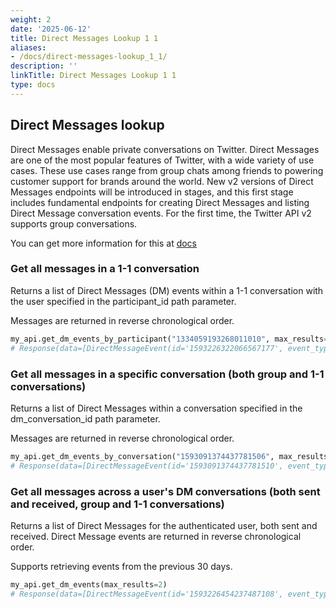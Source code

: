 ```yaml
---
weight: 2
date: '2025-06-12'
title: Direct Messages Lookup 1 1
aliases:
- /docs/direct-messages-lookup_1_1/
description: ''
linkTitle: Direct Messages Lookup 1 1
type: docs
---
```


## Direct Messages lookup

Direct Messages enable private conversations on Twitter. Direct Messages are one of the most popular features of Twitter, with a wide variety of use cases. These use cases range from group chats among friends to powering customer support for brands around the world. New v2 versions of Direct Messages endpoints will be introduced in stages, and this first stage includes fundamental endpoints for creating Direct Messages and listing Direct Message conversation events. For the first time, the Twitter API v2 supports group conversations.

You can get more information for this at [docs](https://developer.twitter.com/en/docs/twitter-api/direct-messages/lookup/introduction)

### Get all messages in a 1-1 conversation

Returns a list of Direct Messages (DM) events within a 1-1 conversation with the user specified in the participant_id path parameter.

Messages are returned in reverse chronological order.

```python
my_api.get_dm_events_by_participant("1334059193268011010", max_results=1)
# Response(data=[DirectMessageEvent(id='1593226322066567177', event_type='MessageCreate', text='from api to III')])
```

### Get all messages in a specific conversation (both group and 1-1 conversations)

Returns a list of Direct Messages within a conversation specified in the dm_conversation_id path parameter.

Messages are returned in reverse chronological order.

```python
my_api.get_dm_events_by_conversation("1593091374437781506", max_results=1)
# Response(data=[DirectMessageEvent(id='1593091374437781510', event_type='MessageCreate', text='New group by api')])
```

### Get all messages across a user's DM conversations (both sent and received, group and 1-1 conversations)

Returns a list of Direct Messages for the authenticated user, both sent and received. Direct Message events are returned in reverse chronological order.

Supports retrieving events from the previous 30 days.

```python
my_api.get_dm_events(max_results=2)
# Response(data=[DirectMessageEvent(id='1593226454237487108', event_type='MessageCreate', text='from api to III'), DirectMessageEvent(id='1593226322066567177', event_type='MessageCreate', text='from api to III')])
```
